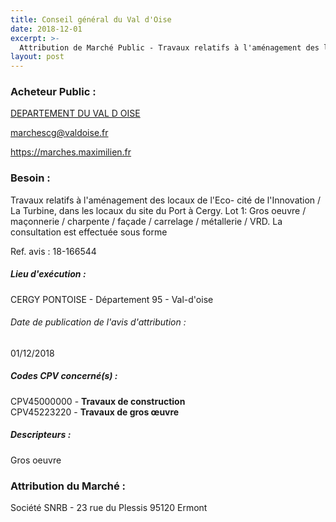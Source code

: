 ```yaml
---
title: Conseil général du Val d'Oise
date: 2018-12-01
excerpt: >-
  Attribution de Marché Public - Travaux relatifs à l'aménagement des locaux de l'Eco- cité de l'Innovation / La Turbine, dans les locaux du site du Port à Cergy
layout: post
---
```


### Acheteur Public : 
<a href="/acheteur-33/siren-229501275"> DEPARTEMENT DU VAL D OISE</a><br/>



marchescg@valdoise.fr


https://marches.maximilien.fr
### Besoin :

Travaux relatifs à l'aménagement des locaux de l'Eco- cité de l'Innovation / La Turbine, dans les locaux du site du Port à Cergy. Lot 1: Gros oeuvre / maçonnerie / charpente / façade / carrelage / métallerie / VRD. La consultation est effectuée sous forme

Ref. avis : 18-166544


##### Lieu d'exécution :

CERGY PONTOISE - Département 95 - Val-d'oise

###### Date de publication de l'avis d'attribution : 
01/12/2018

##### Codes CPV concerné(s) :
CPV45000000 - **Travaux de construction** <br/>
CPV45223220 - **Travaux de gros œuvre** <br/>

##### Descripteurs :
Gros oeuvre <br/>

### Attribution du Marché :
Société SNRB - 23 rue du Plessis 95120 Ermont <br/>
